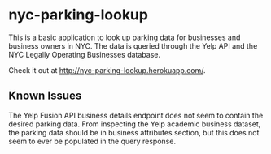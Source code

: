 # nyc-parking-lookup

This is a basic application to look up parking data for businesses and business owners in NYC. The data is queried through the Yelp API and the NYC Legally Operating Businesses database.

Check it out at http://nyc-parking-lookup.herokuapp.com/.

## Known Issues

The Yelp Fusion API business details endpoint does not seem to contain the desired parking data. From inspecting the Yelp academic business dataset, the parking data should be in business attributes section, but this does not seem to ever be populated in the query response.
